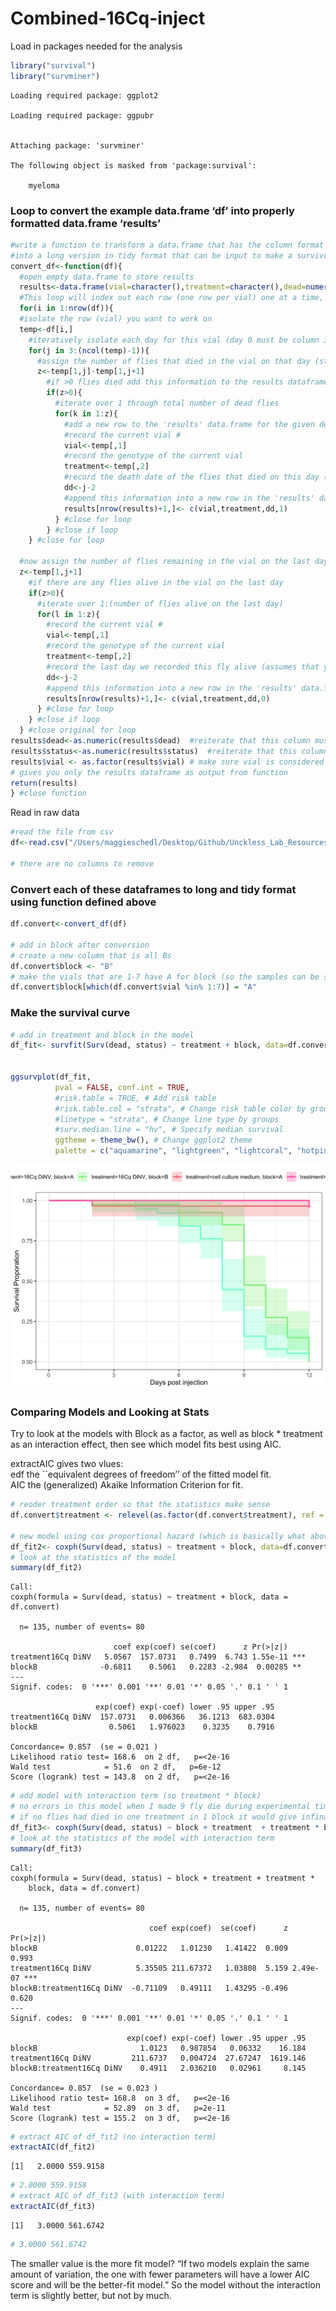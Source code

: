 # Combined-16Cq-inject

Load in packages needed for the analysis

``` r
library("survival")
library("survminer")
```

    Loading required package: ggplot2

    Loading required package: ggpubr


    Attaching package: 'survminer'

    The following object is masked from 'package:survival':

        myeloma

### Loop to convert the example data.frame ‘df’ into properly formatted data.frame ‘results’

``` r
#write a function to transform a data.frame that has the column format 'vial | treatment | D0 | D1 | D2...', with one row for each vial
#into a long version in tidy format that can be input to make a survivorship curve
convert_df<-function(df){
  #open empty data.frame to store results
  results<-data.frame(vial=character(),treatment=character(),dead=numeric(),status=numeric())
  #This loop will index out each row (one row per vial) one at a time, transform it into long format (one row per fly), and add the information to the empty data.frame called results
  for(i in 1:nrow(df)){
  #isolate the row (vial) you want to work on
  temp<-df[i,]
    #iteratively isolate each day for this vial (day 0 must be column 3, day 1 column 4, etc.). Loop stops the column before the last day
    for(j in 3:(ncol(temp)-1)){
      #assign the number of flies that died in the vial on that day (starting with day 1) to the variable 'z'
      z<-temp[1,j]-temp[1,j+1]
        #if >0 flies died add this information to the results dataframe
        if(z>0){
          #iterate over 1 through total number of dead flies
          for(k in 1:z){
            #add a new row to the 'results' data.frame for the given dead fly, specifying vial #, treatment, day died, and
            #record the current vial #
            vial<-temp[,1]
            #record the genotype of the current vial
            treatment<-temp[,2]
            #record the death date of the flies that died on this day (assumes that your input DF starts with day 0 in column 3)
            dd<-j-2
            #append this information into a new row in the 'results' data.frame, and add a '1' in the 4th column to indicate mortality
            results[nrow(results)+1,]<- c(vial,treatment,dd,1)
          } #close for loop
        } #close if loop
    } #close for loop
  
  #now assign the number of flies remaining in the vial on the last day (value in the last column of the row) to the variable 'z'
  z<-temp[1,j+1]
    #if there are any flies alive in the vial on the last day
    if(z>0){
      #iterate over 1:(number of flies alive on the last day)
      for(l in 1:z){
        #record the current vial #
        vial<-temp[,1]
        #record the genotype of the current vial
        treatment<-temp[,2]
        #record the last day we recorded this fly alive (assumes that your input DF starts with day 0 in column 3)
        dd<-j-2
        #append this information into a new row in the 'results' data.frame, and add a '0' in the 4th column to indicate that the fly made it to the end of the experiment
        results[nrow(results)+1,]<- c(vial,treatment,dd,0)
      } #close for loop
    } #close if loop
  } #close original for loop
results$dead<-as.numeric(results$dead)  #reiterate that this column must be class numeric
results$status<-as.numeric(results$status)  #reiterate that this column must be class numeric
results$vial <- as.factor(results$vial) # make sure vial is considered a factor
# gives you only the results dataframe as output from function 
return(results) 
} #close function
```

Read in raw data

``` r
#read the file from csv
df<-read.csv("/Users/maggieschedl/Desktop/Github/Unckless_Lab_Resources/Infection_survival_analyses/Combined-rep-1-2-16Cq-injt/Combined-2-replicate-dataset.csv")

# there are no columns to remove
```

### Convert each of these dataframes to long and tidy format using function defined above

``` r
df.convert<-convert_df(df)

# add in block after conversion 
# create a new column that is all Bs
df.convert$block <- "B"
# make the vials that are 1-7 have A for block (so the samples can be separated out by replicate infection)
df.convert$block[which(df.convert$vial %in% 1:7)] = "A"
```

### Make the survival curve

``` r
# add in treatment and block in the model 
df_fit<- survfit(Surv(dead, status) ~ treatment + block, data=df.convert)


ggsurvplot(df_fit,
          pval = FALSE, conf.int = TRUE,
          #risk.table = TRUE, # Add risk table
          #risk.table.col = "strata", # Change risk table color by groups
          #linetype = "strata", # Change line type by groups
          #surv.median.line = "hv", # Specify median survival
          ggtheme = theme_bw(), # Change ggplot2 theme
          palette = c("aquamarine", "lightgreen", "lightcoral", "hotpink")) + ylab("Survival Proporation") + xlab("Days post injection")
```

![](Combined-2-replicate-16Cq-injections_files/figure-commonmark/unnamed-chunk-5-1.png)

### Comparing Models and Looking at Stats

Try to look at the models with Block as a factor, as well as block \*
treatment as an interaction effect, then see which model fits best using
AIC.

extractAIC gives two vlues:  
edf the \`\`equivalent degrees of freedom’’ of the fitted model fit.  
AIC the (generalized) Akaike Information Criterion for fit.

``` r
# reoder treatment order so that the statistics make sense
df.convert$treatment <- relevel(as.factor(df.convert$treatment), ref = "cell culture medium")

# new model using cox proportional hazard (which is basically what above is doing)
df_fit2<- coxph(Surv(dead, status) ~ treatment + block, data=df.convert)
# look at the statistics of the model
summary(df_fit2)
```

    Call:
    coxph(formula = Surv(dead, status) ~ treatment + block, data = df.convert)

      n= 135, number of events= 80 

                           coef exp(coef) se(coef)      z Pr(>|z|)    
    treatment16Cq DiNV   5.0567  157.0731   0.7499  6.743 1.55e-11 ***
    blockB              -0.6811    0.5061   0.2283 -2.984  0.00285 ** 
    ---
    Signif. codes:  0 '***' 0.001 '**' 0.01 '*' 0.05 '.' 0.1 ' ' 1

                       exp(coef) exp(-coef) lower .95 upper .95
    treatment16Cq DiNV  157.0731   0.006366   36.1213  683.0304
    blockB                0.5061   1.976023    0.3235    0.7916

    Concordance= 0.857  (se = 0.021 )
    Likelihood ratio test= 168.6  on 2 df,   p=<2e-16
    Wald test            = 51.6  on 2 df,   p=6e-12
    Score (logrank) test = 143.8  on 2 df,   p=<2e-16

``` r
# add model with interaction term (so treatment * block)
# no errors in this model when I made 9 fly die during experimental time in the control treatment for each block
# if no flies had died in one treatment in 1 block it would give infinate values for some confidence intervals which is not great
df_fit3<- coxph(Surv(dead, status) ~ block + treatment  + treatment * block, data=df.convert)
# look at the statistics of the model with interaction term
summary(df_fit3)
```

    Call:
    coxph(formula = Surv(dead, status) ~ block + treatment + treatment * 
        block, data = df.convert)

      n= 135, number of events= 80 

                                   coef exp(coef)  se(coef)      z Pr(>|z|)    
    blockB                      0.01222   1.01230   1.41422  0.009    0.993    
    treatment16Cq DiNV          5.35505 211.67372   1.03808  5.159 2.49e-07 ***
    blockB:treatment16Cq DiNV  -0.71109   0.49111   1.43295 -0.496    0.620    
    ---
    Signif. codes:  0 '***' 0.001 '**' 0.01 '*' 0.05 '.' 0.1 ' ' 1

                              exp(coef) exp(-coef) lower .95 upper .95
    blockB                       1.0123   0.987854   0.06332    16.184
    treatment16Cq DiNV         211.6737   0.004724  27.67247  1619.146
    blockB:treatment16Cq DiNV    0.4911   2.036210   0.02961     8.145

    Concordance= 0.857  (se = 0.023 )
    Likelihood ratio test= 168.8  on 3 df,   p=<2e-16
    Wald test            = 52.89  on 3 df,   p=2e-11
    Score (logrank) test = 155.2  on 3 df,   p=<2e-16

``` r
# extract AIC of df_fit2 (no interaction term)
extractAIC(df_fit2)
```

    [1]   2.0000 559.9158

``` r
# 2.0000 559.9158
# extract AIC of df_fit3 (with interaction term)
extractAIC(df_fit3)
```

    [1]   3.0000 561.6742

``` r
# 3.0000 561.6742
```

The smaller value is the more fit model? “If two models explain the same
amount of variation, the one with fewer parameters will have a lower AIC
score and will be the better-fit model.” So the model without the
interaction term is slightly better, but not by much.
